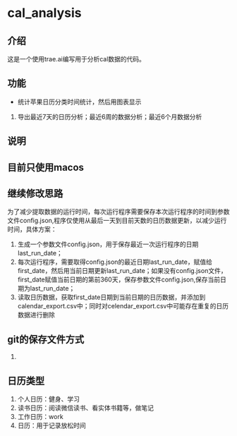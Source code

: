 # cal_analysis
## 介绍
这是一个使用trae.ai编写用于分析cal数据的代码。

## 功能
- 统计苹果日历分类时间统计，然后用图表显示
1. 导出最近7天的日历分析；最近6周的数据分析；最近6个月数据分析

## 说明

## 目前只使用macos

## 继续修改思路
为了减少提取数据的运行时间，每次运行程序需要保存本次运行程序的时间到参数文件config.json,程序仅使用从最后一天到目前天数的日历数据更新，以减少运行时间，具体方案：
1. 生成一个参数文件config.json，用于保存最近一次运行程序的日期last_run_date；
2. 每次运行程序，需要取得config.json的最近日期last_run_date，赋值给first_date，然后用当前日期更新last_run_date；如果没有config.json文件，first_date赋值当前日期的第前360天，保存参数文件config.json,保存当前日期为last_run_date；
3. 读取日历数据，获取first_date日期到当前日期的日历数据，并添加到calendar_export.csv中；同时对celendar_export.csv中可能存在重复的日历数据进行删除

## git的保存文件方式
1. 


## 日历类型
1. 个人日历：健身、学习
2. 读书日历：阅读微信读书、看实体书籍等，做笔记
3. 工作日历：work
4. 日历：用于记录放松时间